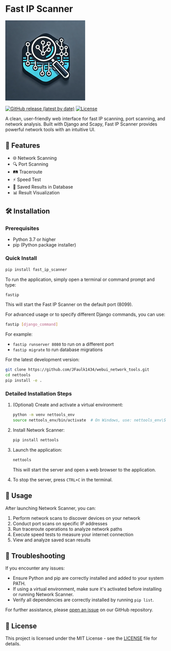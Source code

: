 # Fast IP Scanner

![Network Scanner Logo](network_scanner/static/images/logo_small.png)

[![GitHub release (latest by date)](https://img.shields.io/github/v/release/JFaulk1434/webui_network_tools)](https://github.com/JFaulk1434/webui_network_tools/releases)
[![License](https://img.shields.io/github/license/JFaulk1434/webui_network_tools)](https://github.com/JFaulk1434/webui_network_tools/blob/main/LICENSE)

A clean, user-friendly web interface for fast IP scanning, port scanning, and network analysis. Built with Django and Scapy, Fast IP Scanner provides powerful network tools with an intuitive UI.

## 🚀 Features

- 🌐 Network Scanning
- 🔍 Port Scanning
- 🛤️ Traceroute
- ⚡ Speed Test
- 💾 Saved Results in Database
- 📊 Result Visualization

## 🛠️ Installation

### Prerequisites

- Python 3.7 or higher
- pip (Python package installer)

### Quick Install

```bash
pip install fast_ip_scanner
```

To run the application, simply open a terminal or command prompt and type:

```bash
fastip
```

This will start the Fast IP Scanner on the default port (8099).

For advanced usage or to specify different Django commands, you can use:

```bash
fastip [django_command]
```

For example:

- `fastip runserver 8080` to run on a different port
- `fastip migrate` to run database migrations

For the latest development version:

```bash
git clone https://github.com/JFaulk1434/webui_network_tools.git
cd nettools
pip install -e .
```

### Detailed Installation Steps

1. (Optional) Create and activate a virtual environment:

   ```bash
   python -m venv nettools_env
   source nettools_env/bin/activate  # On Windows, use: nettools_env\Scripts\activate
   ```

2. Install Network Scanner:

   ```bash
   pip install nettools
   ```

3. Launch the application:

   ```bash
   nettools
   ```

   This will start the server and open a web browser to the application.

4. To stop the server, press `CTRL+C` in the terminal.

## 📖 Usage

After launching Network Scanner, you can:

1. Perform network scans to discover devices on your network
2. Conduct port scans on specific IP addresses
3. Run traceroute operations to analyze network paths
4. Execute speed tests to measure your internet connection
5. View and analyze saved scan results

## 🐛 Troubleshooting

If you encounter any issues:

- Ensure Python and pip are correctly installed and added to your system PATH.
- If using a virtual environment, make sure it's activated before installing or running Network Scanner.
- Verify all dependencies are correctly installed by running `pip list`.

For further assistance, please [open an issue](https://github.com/yourusername/nettools/issues) on our GitHub repository.

## 📄 License

This project is licensed under the MIT License - see the [LICENSE](LICENSE) file for details.
